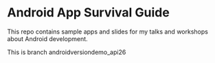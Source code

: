 # Android App Survival Guide

This repo contains sample apps and slides for my talks and workshops about Android development.

This is branch androidversiondemo_api26
